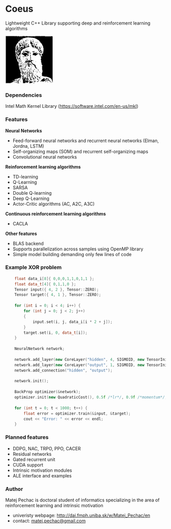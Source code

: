# Coeus

Lightweight C++ Library supporting deep and reinforcement learning algorithms

![](https://raw.githubusercontent.com/Iskandor/Coeus/master/Logo/logo.jpg)

### Dependencies
Intel Math Kernel Library (https://software.intel.com/en-us/mkl)

### Features
**Neural Networks**
- Feed-forward neural networks and recurrent neural networks (Elman, Jordna, LSTM)
- Self-organizing maps (SOM) and recurrent self-organizing maps
- Convolutional neural networks

**Reinforcement learning algorithms**
- TD-learning
- Q-Learning
- SARSA
- Double Q-learning
- Deep Q-Learning
- Actor-Critic algorithms (AC, A2C, A3C)

**Continuous reinforcement learning algorithms**
- CACLA
 
**Other features**
- BLAS backend
- Supports parallelization across samples using OpenMP library
- Simple model building demanding only few lines of code

### Example XOR problem
```cpp
	float data_i[8]{ 0,0,0,1,1,0,1,1 };
	float data_t[4]{ 0,1,1,0 };
	Tensor input({ 4, 2 }, Tensor::ZERO);
	Tensor target({ 4, 1 }, Tensor::ZERO);

	for (int i = 0; i < 4; i++) {
		for (int j = 0; j < 2; j++)
		{
			input.set(i, j, data_i[i * 2 + j]);
		}
		target.set(i, 0, data_t[i]);
	}
	
	NeuralNetwork network;

	network.add_layer(new CoreLayer("hidden", 4, SIGMOID, new TensorInitializer(LECUN_UNIFORM), 2));
	network.add_layer(new CoreLayer("output", 1, SIGMOID, new TensorInitializer(LECUN_UNIFORM)));
	network.add_connection("hidden", "output");

	network.init();

	BackProp optimizer(&network);
	optimizer.init(new QuadraticCost(), 0.5f /*lr*/, 0.9f /*momentum*/, true /*nesterov momentum*/);
	
	for (int t = 0; t < 1000; t++) {
		float error = optimizer.train(&input, &target);
		cout << "Error: " << error << endl;
	}
```

### Planned features
- DDPG, NAC, TRPO, PPO, CACER
- Residual networks
- Gated recurrent unit
- CUDA support
- Intrinsic motivation modules
- ALE interface and examples
 


### Author
Matej Pechac is doctoral student of informatics specializing in the area of reinforcement learning and intrinsic motivation
- univeristy webpage: http://dai.fmph.uniba.sk/w/Matej_Pechac/en
- contact: matej.pechac@gmail.com